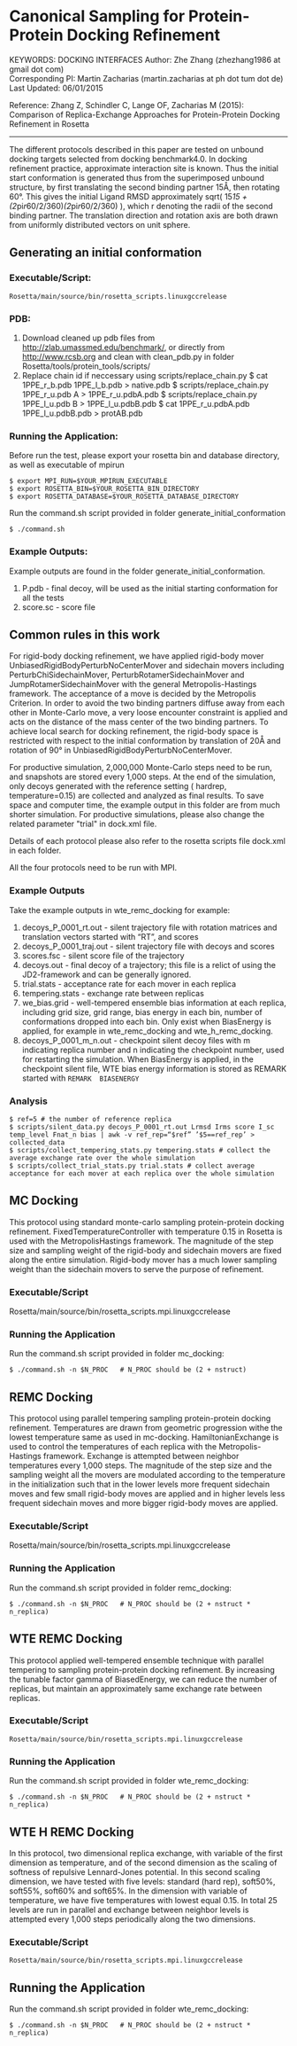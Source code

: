Canonical Sampling for Protein-Protein Docking Refinement
=========================================================
KEYWORDS: DOCKING INTERFACES
Author: Zhe Zhang (zhezhang1986 at gmail dot com)  
Corresponding PI: Martin Zacharias (martin.zacharias at ph dot tum dot de)  
Last Updated: 06/01/2015  

Reference: Zhang Z, Schindler C, Lange OF, Zacharias M (2015): Comparison of
Replica-Exchange Approaches for Protein-Protein Docking Refinement in Rosetta

---

The different protocols described in this paper are tested on unbound docking
targets selected from docking benchmark4.0. In docking refinement practice,
approximate interaction site is known. Thus the initial start conformation is
generated thus from the superimposed unbound structure, by first translating
the second binding partner 15Å, then rotating 60°. This gives the initial
Ligand RMSD approximately sqrt( 15*15 + (2*pi*r*60/2/360)*(2*pi*r*60/2/360) ),
which r denoting the radii of the second binding partner. The translation
direction and rotation axis are both drawn from uniformly distributed vectors
on unit sphere.

Generating an initial conformation
----------------------------------

### Executable/Script:

    Rosetta/main/source/bin/rosetta_scripts.linuxgccrelease

### PDB:

1. Download cleaned up pdb files from http://zlab.umassmed.edu/benchmark/, or 
   directly from http://www.rcsb.org and clean with clean_pdb.py in folder 
   Rosetta/tools/protein_tools/scripts/
2. Replace chain id if neccessary using scripts/replace_chain.py
       $ cat 1PPE_r_b.pdb 1PPE_l_b.pdb > native.pdb
       $ scripts/replace_chain.py 1PPE_r_u.pdb A > 1PPE_r_u.pdbA.pdb
       $ scripts/replace_chain.py 1PPE_l_u.pdb B > 1PPE_l_u.pdbB.pdb
       $ cat 1PPE_r_u.pdbA.pdb 1PPE_l_u.pdbB.pdb > protAB.pdb

### Running the Application:

Before run the test, please export your rosetta bin and database directory, 
as well as executable of mpirun

    $ export MPI_RUN=$YOUR_MPIRUN_EXECUTABLE
    $ export ROSETTA_BIN=$YOUR_ROSETTA_BIN_DIRECTORY
    $ export ROSETTA_DATABASE=$YOUR_ROSETTA_DATABASE_DIRECTORY

Run the command.sh script provided in folder generate_initial_conformation

    $ ./command.sh

### Example Outputs:

Example outputs are found in the folder generate_initial_conformation.  

1. P.pdb - final decoy, will be used as the initial starting conformation for all
the tests 
2. score.sc - score file

Common rules in this work
-------------------------

For rigid-body docking refinement, we have applied rigid-body mover
UnbiasedRigidBodyPerturbNoCenterMover and sidechain movers including
PerturbChiSidechainMover, PerturbRotamerSidechainMover and
JumpRotamerSidechainMover with the general Metropolis-Hastings framework. The
acceptance of a move is decided by the Metropolis Criterion. In order to avoid
the two binding partners diffuse away from each other in Monte-Carlo move,
 a very loose encounter constraint is applied and acts on the distance of the
mass center of the two binding partners. To achieve local search for docking
refinement, the rigid-body space is restricted with respect to the initial
conformation by translation of 20Å and rotation of 90° in
UnbiasedRigidBodyPerturbNoCenterMover. 

For productive simulation, 2,000,000 Monte-Carlo steps need to be run, and 
snapshots are stored every 1,000 steps. At the end of the simulation, only
decoys generated with the reference setting ( hardrep, temperature=0.15) are
collected and analyzed as final results. To save space and computer time,
the example output in this folder are from much shorter simulation. For 
productive simulations, please also change the related parameter "trial" in
dock.xml file.

Details of each protocol please also refer to the rosetta scripts file
dock.xml in each folder.

All the four protocols need to be run with MPI. 

### Example Outputs

Take the example outputs in wte_remc_docking for example:

1. decoys_P_0001_rt.out - silent trajectory file with rotation matrices and 
   translation vectors started with “RT”, and scores
2. decoys_P_0001_traj.out - silent trajectory file with decoys and scores
3. scores.fsc - silent score file of the trajectory
4. decoys.out - final decoy of a trajectory; this file is a relict of using the 
   JD2-framework and can be generally ignored. 
5. trial.stats - acceptance rate for each mover in each replica
6. tempering.stats - exchange rate between replicas
7. we_bias.grid - well-tempered ensemble bias information at each replica, 
   including grid size, grid range, bias energy in each bin, number of 
   conformations dropped into each bin. Only exist when BiasEnergy is applied, 
   for example in wte_remc_docking and wte_h_remc_docking.
8. decoys_P_0001_m_n.out - checkpoint silent decoy files with m indicating 
   replica number and n indicating the checkpoint number, used for restarting 
   the simulation. When BiasEnergy is applied, in the checkpoint silent file, 
   WTE bias energy information is stored as REMARK started with `REMARK 
   BIASENERGY`

### Analysis

    $ ref=5 # the number of reference replica
    $ scripts/silent_data.py decoys_P_0001_rt.out Lrmsd Irms score I_sc temp_level Fnat_n bias | awk -v ref_rep=“$ref” ’$5==ref_rep’ > collected_data
    $ scripts/collect_tempering_stats.py tempering.stats # collect the average exchange rate over the whole simulation
    $ scripts/collect_trial_stats.py trial.stats # collect average acceptance for each mover at each replica over the whole simulation

MC Docking
----------

This protocol using standard monte-carlo sampling protein-protein docking
refinement. FixedTemperatureController with temperature 0.15 in Rosetta is
used with the MetropolisHastings framework. The magnitude of the step size and
sampling weight of the rigid-body and sidechain movers are fixed along the
entire simulation. Rigid-body mover has a much lower sampling weight than the
sidechain movers to serve the purpose of refinement. 

### Executable/Script

Rosetta/main/source/bin/rosetta_scripts.mpi.linuxgccrelease

### Running the Application

Run the command.sh script provided in folder mc_docking: 

    $ ./command.sh -n $N_PROC   # N_PROC should be (2 + nstruct)

REMC Docking
------------

This protocol using parallel tempering sampling protein-protein docking
refinement. Temperatures are drawn from geometric progression withe the lowest
temperature same as used in mc-docking. HamiltonianExchange is used to control
the temperatures of each replica with the Metropolis-Hastings framework.
Exchange is attempted between neighbor temperatures every 1,000 steps. The
magnitude of the step size and the sampling weight all the movers are
modulated according to the temperature in the initialization such that in the
lower levels more frequent sidechain moves and few small rigid-body moves are
applied and in higher levels less frequent sidechain moves and more bigger
rigid-body moves are applied. 

### Executable/Script

Rosetta/main/source/bin/rosetta_scripts.mpi.linuxgccrelease

### Running the Application

Run the command.sh script provided in folder remc_docking: 

    $ ./command.sh -n $N_PROC   # N_PROC should be (2 + nstruct * n_replica)

WTE REMC Docking
----------------

This protocol applied well-tempered ensemble technique with parallel tempering
to sampling protein-protein docking refinement. By increasing the tunable
factor gamma of BiasedEnergy, we can reduce the number of replicas, but
maintain an approximately same exchange rate between replicas. 

### Executable/Script

    Rosetta/main/source/bin/rosetta_scripts.mpi.linuxgccrelease

### Running the Application

Run the command.sh script provided in folder wte_remc_docking: 

    $ ./command.sh -n $N_PROC   # N_PROC should be (2 + nstruct * n_replica)

WTE H REMC Docking
------------------

In this protocol, two dimensional replica exchange, with variable of the first
dimension as temperature, and of the second dimension as the scaling of
softness of repulsive Lennard-Jones potential. In this second scaling
dimension, we have tested with five levels: standard (hard rep), soft50%,
soft55%, soft60% and soft65%. In the dimension with variable of temperature,
we have five temperatures with lowest equal 0.15. In total 25 levels are run
in parallel and exchange between neighbor levels is attempted every 1,000
steps periodically along the two dimensions.

### Executable/Script

    Rosetta/main/source/bin/rosetta_scripts.mpi.linuxgccrelease

## Running the Application

Run the command.sh script provided in folder wte_remc_docking: 

    $ ./command.sh -n $N_PROC   # N_PROC should be (2 + nstruct * n_replica)

